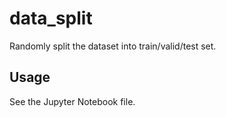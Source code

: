 # data_split
Randomly split the dataset into train/valid/test set.

## Usage

See the Jupyter Notebook file.


